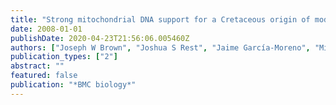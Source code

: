 ```yaml
---
title: "Strong mitochondrial DNA support for a Cretaceous origin of modern avian lineages"
date: 2008-01-01
publishDate: 2020-04-23T21:56:06.005460Z
authors: ["Joseph W Brown", "Joshua S Rest", "Jaime García-Moreno", "Michael D Sorenson", "David P Mindell"]
publication_types: ["2"]
abstract: ""
featured: false
publication: "*BMC biology*"
---
```


